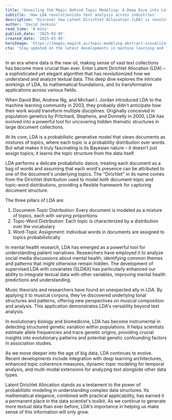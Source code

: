 ```yaml
---
title: 'Unveiling the Magic Behind Topic Modeling: A Deep Dive into Latent Dirichlet Allocation'
subtitle: 'How LDA revolutionizes text analysis across industries'
description: 'Discover how Latent Dirichlet Allocation (LDA) is revolutionizing text analysis across industries. From its mathematical foundations to practical applications in healthcare, music, and biomedical research, learn how this powerful algorithm is helping organizations uncover hidden patterns in vast amounts of textual data.'
author: 'David Jenkins'
read_time: '8 mins'
publish_date: '2025-03-05'
created_date: '2025-03-05'
heroImage: 'https://images.magick.ai/topic-modeling-abstract-visualization.jpg'
cta: 'Stay updated on the latest developments in machine learning and text analysis! Follow us on LinkedIn for more in-depth technical insights and industry applications of cutting-edge algorithms like LDA.'
---
```


In an era where data is the new oil, making sense of vast text collections has become more crucial than ever. Enter Latent Dirichlet Allocation (LDA) – a sophisticated yet elegant algorithm that has revolutionized how we understand and analyze textual data. This deep dive explores the intricate workings of LDA, its mathematical foundations, and its transformative applications across various fields.

When David Blei, Andrew Ng, and Michael I. Jordan introduced LDA to the machine learning community in 2003, they probably didn't anticipate how their work would transform multiple disciplines. Originally conceived in population genetics by Pritchard, Stephens, and Donnelly in 2000, LDA has evolved into a powerful tool for uncovering hidden thematic structures in large document collections.

At its core, LDA is a probabilistic generative model that views documents as mixtures of topics, where each topic is a probability distribution over words. But what makes it truly fascinating is its Bayesian nature – it doesn't just assign topics; it learns the topic structure from the data itself.

LDA performs a delicate probabilistic dance, treating each document as a bag of words and assuming that each word's presence can be attributed to one of the document's underlying topics. The "Dirichlet" in its name comes from the Dirichlet distribution used to model both document-topic and topic-word distributions, providing a flexible framework for capturing document structure.

The three pillars of LDA are:
1. Document-Topic Distribution: Every document is modeled as a mixture of topics, each with varying proportions
2. Topic-Word Distribution: Each topic is characterized by a distribution over the vocabulary
3. Word-Topic Assignment: Individual words in documents are assigned to topics probabilistically

In mental health research, LDA has emerged as a powerful tool for understanding patient narratives. Researchers have employed it to analyze social media discussions about mental health, identifying common themes and patterns that might otherwise remain hidden. The development of supervised LDA with covariates (SLDAX) has particularly enhanced our ability to integrate textual data with other variables, improving mental health predictions and understanding.

Music theorists and researchers have found an unexpected ally in LDA. By applying it to musical corpora, they've discovered underlying tonal structures and patterns, offering new perspectives on musical composition and analysis. This application demonstrates LDA's versatility beyond text analysis.

In evolutionary biology and biomedicine, LDA has become instrumental in detecting structured genetic variation within populations. It helps scientists estimate allele frequencies and trace genetic origins, providing crucial insights into evolutionary patterns and potential genetic confounding factors in association studies.

As we move deeper into the age of big data, LDA continues to evolve. Recent developments include integration with deep learning architectures, enhanced topic coherence measures, dynamic topic modeling for temporal analysis, and multi-modal extensions for analyzing text alongside other data types.

Latent Dirichlet Allocation stands as a testament to the power of probabilistic modeling in understanding complex data structures. Its mathematical elegance, combined with practical applicability, has earned it a permanent place in the data scientist's toolkit. As we continue to generate more textual data than ever before, LDA's importance in helping us make sense of this information will only grow.